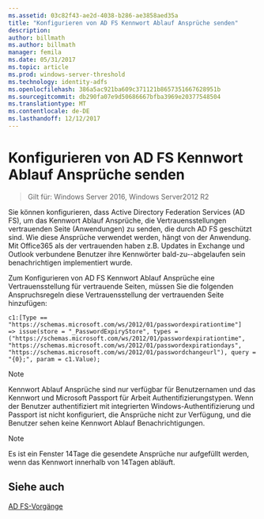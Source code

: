 ```yaml
---
ms.assetid: 03c82f43-ae2d-4038-b286-ae3858aed35a
title: "Konfigurieren von AD FS Kennwort Ablauf Ansprüche senden"
description: 
author: billmath
ms.author: billmath
manager: femila
ms.date: 05/31/2017
ms.topic: article
ms.prod: windows-server-threshold
ms.technology: identity-adfs
ms.openlocfilehash: 386a5ac921ba609c371121b8657351667628951b
ms.sourcegitcommit: db290fa07e9d50686667bfba3969e20377548504
ms.translationtype: MT
ms.contentlocale: de-DE
ms.lasthandoff: 12/12/2017
---
```

# <a name="configure-ad-fs-to-send-password-expiry-claims"></a>Konfigurieren von AD FS Kennwort Ablauf Ansprüche senden

>Gilt für: Windows Server 2016, Windows Server2012 R2

Sie können konfigurieren, dass Active Directory Federation Services (AD FS), um das Kennwort Ablauf Ansprüche, die Vertrauensstellungen vertrauenden Seite (Anwendungen) zu senden, die durch AD FS geschützt sind. Wie diese Ansprüche verwendet werden, hängt von der Anwendung. Mit Office365 als der vertrauenden haben z.B. Updates in Exchange und Outlook verbundene Benutzer ihre Kennwörter bald-zu--abgelaufen sein benachrichtigen implementiert wurde.

Zum Konfigurieren von AD FS Kennwort Ablauf Ansprüche eine Vertrauensstellung für vertrauende Seiten, müssen Sie die folgenden Anspruchsregeln diese Vertrauensstellung der vertrauenden Seite hinzufügen:

```
c1:[Type == "https://schemas.microsoft.com/ws/2012/01/passwordexpirationtime"]
=> issue(store = "_PasswordExpiryStore", types = ("https://schemas.microsoft.com/ws/2012/01/passwordexpirationtime", "https://schemas.microsoft.com/ws/2012/01/passwordexpirationdays", "https://schemas.microsoft.com/ws/2012/01/passwordchangeurl"), query = "{0};", param = c1.Value);
```

> [!NOTE]
> Kennwort Ablauf Ansprüche sind nur verfügbar für Benutzernamen und das Kennwort und Microsoft Passport für Arbeit Authentifizierungstypen.  Wenn der Benutzer authentifiziert mit integrierten Windows-Authentifizierung und Passport ist nicht konfiguriert, die Ansprüche nicht zur Verfügung, und die Benutzer sehen keine Kennwort Ablauf Benachrichtigungen.

> [!NOTE]
> Es ist ein Fenster 14Tage die gesendete Ansprüche nur aufgefüllt werden, wenn das Kennwort innerhalb von 14Tagen abläuft.

## <a name="see-also"></a>Siehe auch
[AD FS-Vorgänge](../../ad-fs/AD-FS-2016-Operations.md)
